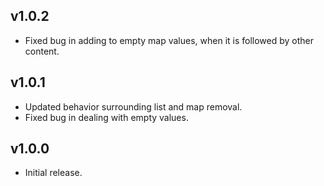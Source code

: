 ## v1.0.2

- Fixed bug in adding to empty map values, when it is followed by other content.

## v1.0.1

- Updated behavior surrounding list and map removal.
- Fixed bug in dealing with empty values.

## v1.0.0

- Initial release.
